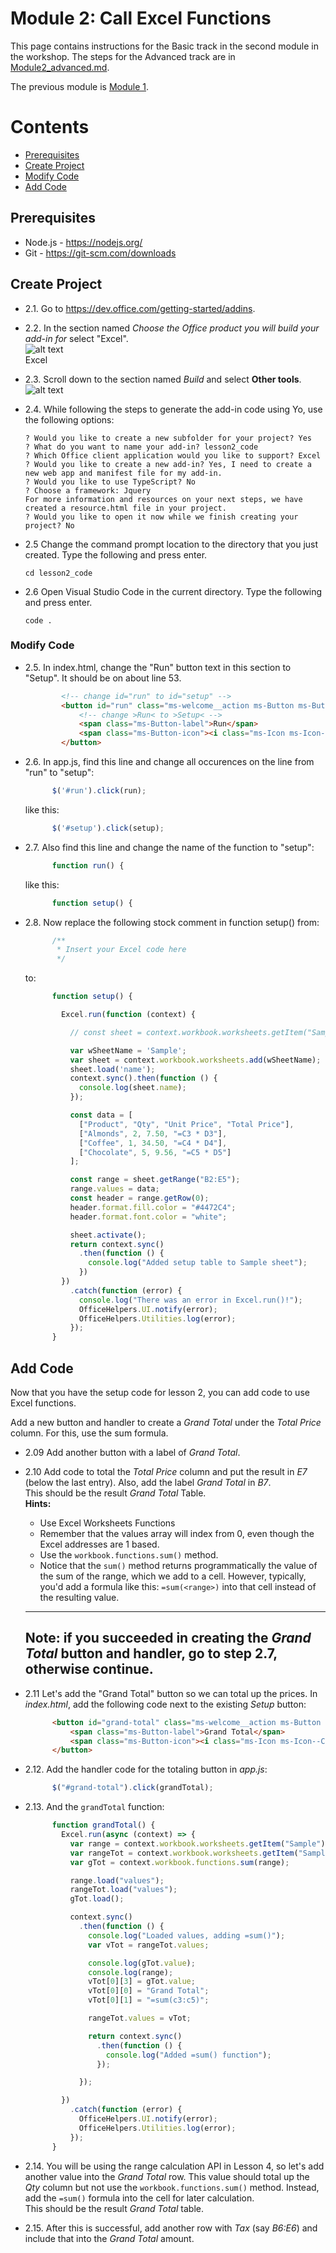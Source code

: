 # Module 2: Call Excel Functions
This page contains instructions for the Basic track in the second module in the workshop. The steps for the Advanced track are in [Module2_advanced.md](Module2_advanced.md).

The previous module is [Module 1](Module1.md).

# Contents
* [Prerequisites](#prerequisites)
* [Create Project](#create-project)
* [Modify Code](#modify-code)
* [Add Code](#add-code)

## Prerequisites
- Node.js - <https://nodejs.org/>
- Git - <https://git-scm.com/downloads>

## Create Project

* 2.1. Go to <https://dev.office.com/getting-started/addins>.

* 2.2. In the section named *Choose the Office product you will build your add-in for* select "Excel".  
    ![alt text](https://devofficecdn.azureedge.net/media/Default/GettingStarted/devOffice_getting_started_excel_56x56.png "Excel icon")  
    Excel

* 2.3. Scroll down to the section named *Build* and select **Other tools**.  
  ![alt text](https://devofficecdn.azureedge.net/media/Default/GettingStarted/devOffice_getting_started_other_tools_icon.png "Other tools button")

* 2.4. While following the steps to generate the add-in code using Yo, use the following options:  
    ```
    ? Would you like to create a new subfolder for your project? Yes  
    ? What do you want to name your add-in? lesson2_code  
    ? Which Office client application would you like to support? Excel  
    ? Would you like to create a new add-in? Yes, I need to create a new web app and manifest file for my add-in.  
    ? Would you like to use TypeScript? No  
    ? Choose a framework: Jquery  
    For more information and resources on your next steps, we have created a resource.html file in your project.  
    ? Would you like to open it now while we finish creating your project? No  
    ```

* 2.5 Change the command prompt location to the directory that you just created. Type the following and press enter.  
    ```
    cd lesson2_code
    ```

* 2.6 Open Visual Studio Code in the current directory. Type the following and press enter.  
    ```
    code .
    ```

### Modify Code

* 2.5. In index.html, change the "Run" button text in this section to "Setup". It
should be on about line 53.  
    ```html
            <!-- change id="run" to id="setup" -->
            <button id="run" class="ms-welcome__action ms-Button ms-Button--hero ms-u-slideUpIn20">
                <!-- change >Run< to >Setup< -->
                <span class="ms-Button-label">Run</span>
                <span class="ms-Button-icon"><i class="ms-Icon ms-Icon--ChevronRight"></i></span>
            </button>
    ```

* 2.6. In app.js, find this line and change all occurences on the line from "run" to "setup":  
    ```javascript
          $('#run').click(run);
    ```  
    like this: 
    ```javascript
          $('#setup').click(setup);
    ```

* 2.7. Also find this line and change the name of the function to "setup":  
    ```javascript
          function run() {
    ```        
    like this: 
    
    ```javascript
          function setup() {
    ```

* 2.8. Now replace the following stock comment in function setup() from: 
    ```javascript
          /**
           * Insert your Excel code here
           */
    ```  
    
    to: 
    ```javascript
          function setup() {  
    
            Excel.run(function (context) {
    
              // const sheet = context.workbook.worksheets.getItem("Sample");
    
              var wSheetName = 'Sample';
              var sheet = context.workbook.worksheets.add(wSheetName);
              sheet.load('name');
              context.sync().then(function () {
                console.log(sheet.name);
              });
    
              const data = [
                ["Product", "Qty", "Unit Price", "Total Price"],
                ["Almonds", 2, 7.50, "=C3 * D3"],
                ["Coffee", 1, 34.50, "=C4 * D4"],
                ["Chocolate", 5, 9.56, "=C5 * D5"]
              ];
    
              const range = sheet.getRange("B2:E5");
              range.values = data;
              const header = range.getRow(0);
              header.format.fill.color = "#4472C4";
              header.format.font.color = "white";
    
              sheet.activate();
              return context.sync()
                .then(function () {
                  console.log("Added setup table to Sample sheet");
                })
            })
              .catch(function (error) {
                console.log("There was an error in Excel.run()!");
                OfficeHelpers.UI.notify(error);
                OfficeHelpers.Utilities.log(error);
              });
          }
    ```

## Add Code
Now that you have the setup code for lesson 2, you can add code to use Excel functions. 

Add a new button and handler to create a *Grand Total* under the *Total Price* column. For this, use the sum formula.

* 2.09 Add another button with a label of *Grand Total*.

* 2.10 Add code to total the *Total Price* column and put the result in *E7* (below the last entry). Also, add the label *Grand Total* in *B7*.  
    This should be the result *Grand Total* Table.  
    **Hints:**  
    - Use Excel Worksheets Functions
    - Remember that the values array will index from 0, even though the Excel addresses are 1 based.
    - Use the `workbook.functions.sum()` method.
    - Notice that the `sum()` method returns programmatically the value of the sum of the range, which we add to a cell. However, typically, you'd add a formula like this: `=sum(<range>)` into that cell instead of the resulting value.  
    ---
    Note: if you succeeded in creating the *Grand Total* button and handler, go to step **2.7**, otherwise continue.
    ---

* 2.11 Let's add the "Grand Total" button so we can total up the prices. In *index.html*, add the following code next to the existing *Setup* button:  
    ```html
          <button id="grand-total" class="ms-welcome__action ms-Button ms-Button--hero ms-u-slideUpIn20">
              <span class="ms-Button-label">Grand Total</span>
              <span class="ms-Button-icon"><i class="ms-Icon ms-Icon--ChevronRight"></i></span>
          </button>
    ```

* 2.12. Add the handler code for the totaling button in *app.js*:  
    ```javascript
          $("#grand-total").click(grandTotal);
    ```

* 2.13. And the `grandTotal` function:  
    ```javascript
          function grandTotal() {
            Excel.run(async (context) => {
              var range = context.workbook.worksheets.getItem("Sample").getRange("E3:E5");
              var rangeTot = context.workbook.worksheets.getItem("Sample").getRange("B7:E8");
              var gTot = context.workbook.functions.sum(range);
    
              range.load("values");
              rangeTot.load("values");
              gTot.load();
    
              context.sync()
                .then(function () {
                  console.log("Loaded values, adding =sum()");
                  var vTot = rangeTot.values;
    
                  console.log(gTot.value);
                  console.log(range);
                  vTot[0][3] = gTot.value;
                  vTot[0][0] = "Grand Total";
                  vTot[0][1] = "=sum(c3:c5)";
    
                  rangeTot.values = vTot;
    
                  return context.sync()
                    .then(function () {
                      console.log("Added =sum() function");
                    });
    
                });
    
            })
              .catch(function (error) {
                OfficeHelpers.UI.notify(error);
                OfficeHelpers.Utilities.log(error);
              });
          }
    ```

* 2.14. You will be using the range calculation API in Lesson 4, so let's add another value into the *Grand Total* row. This value should total up the *Qty* column but not use the `workbook.functions.sum()` method. Instead, add the `=sum()` formula into the cell for later calculation.  
    This should be the result *Grand Total* table.

* 2.15. After this is successful, add another row with *Tax* (say *B6:E6*) and include that into the *Grand Total* amount.
